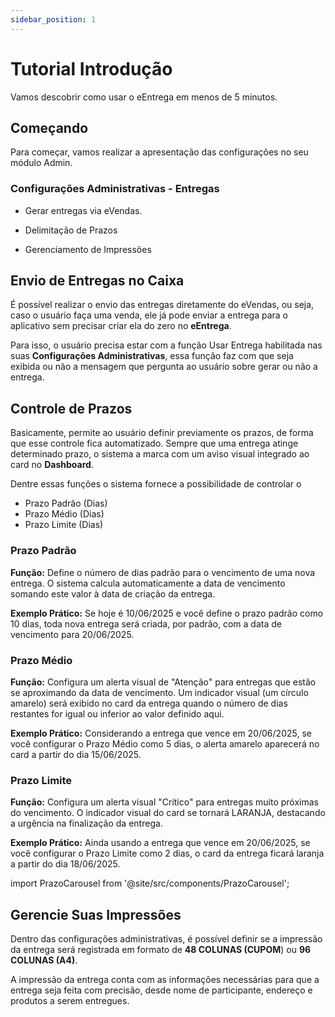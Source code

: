 ```yaml
---
sidebar_position: 1
---
```


# Tutorial Introdução

Vamos descobrir como usar o eEntrega em menos de 5 minutos.

## Começando

Para começar, vamos realizar a apresentação das configurações no seu módulo Admin.

### Configurações Administrativas - Entregas

- Gerar entregas via eVendas.

- Delimitação de Prazos

- Gerenciamento de Impressões

## Envio de Entregas no Caixa

É possível realizar o envio das entregas diretamente do eVendas, ou seja, caso o usuário faça uma venda, ele já pode enviar a entrega para o aplicativo sem precisar criar ela do zero no **eEntrega**.

Para isso, o usuário precisa estar com a função Usar Entrega habilitada nas suas **Configurações Administrativas**, essa função faz com que seja exibida ou não a mensagem que pergunta ao usuário sobre gerar ou não a entrega.

## Controle de Prazos

Basicamente, permite ao usuário definir previamente os prazos, de forma que esse controle fica automatizado. Sempre que uma entrega atinge determinado prazo, o sistema a marca com um aviso visual integrado ao card no **Dashboard**.

Dentre essas funções o sistema fornece a possibilidade de controlar o

- Prazo Padrão (Dias)
- Prazo Médio (Dias)
- Prazo Limite (Dias)

### Prazo Padrão

**Função:** Define o número de dias padrão para o vencimento de uma nova entrega. O sistema calcula automaticamente a data de vencimento somando este valor à data de criação da entrega.

**Exemplo Prático:** Se hoje é 10/06/2025 e você define o prazo padrão como 10 dias, toda nova entrega será criada, por padrão, com a data de vencimento para 20/06/2025.

### Prazo Médio

**Função:** Configura um alerta visual de "Atenção" para entregas que estão se aproximando da data de vencimento. Um indicador visual (um círculo amarelo) será exibido no card da entrega quando o número de dias restantes for igual ou inferior ao valor definido aqui.

**Exemplo Prático:** Considerando a entrega que vence em 20/06/2025, se você configurar o Prazo Médio como 5 dias, o alerta amarelo aparecerá no card a partir do dia 15/06/2025.

### Prazo Limite

**Função:** Configura um alerta visual "Crítico" para entregas muito próximas do vencimento. O indicador visual do card se tornará LARANJA, destacando a urgência na finalização da entrega.

**Exemplo Prático:** Ainda usando a entrega que vence em 20/06/2025, se você configurar o Prazo Limite como 2 dias, o card da entrega ficará laranja a partir do dia 18/06/2025.

import PrazoCarousel from '@site/src/components/PrazoCarousel';

<PrazoCarousel />

## Gerencie Suas Impressões

Dentro das configurações administrativas, é possível definir se a impressão da entrega será registrada em formato de **48 COLUNAS (CUPOM**) ou **96 COLUNAS (A4)**.

A impressão da entrega conta com as informações necessárias para que a entrega seja feita com precisão, desde nome de participante, endereço e produtos a serem entregues.
